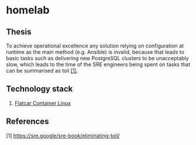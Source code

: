 # homelab

## Thesis

To achieve operational excellence any solution relying on configuration at runtime as the main method (e.g. Ansible) is invalid, because that leads to basic tasks such as delivering new PostgreSQL clusters to be unacceptably slow, which leads to the time of the SRE engineers being spent on tasks that can be summarised as toil [\[1\]](https://sre.google/sre-book/eliminating-toil/).

## Technology stack

1. [Flatcar Container Linux](https://www.flatcar.org)

## References

[1] https://sre.google/sre-book/eliminating-toil/
